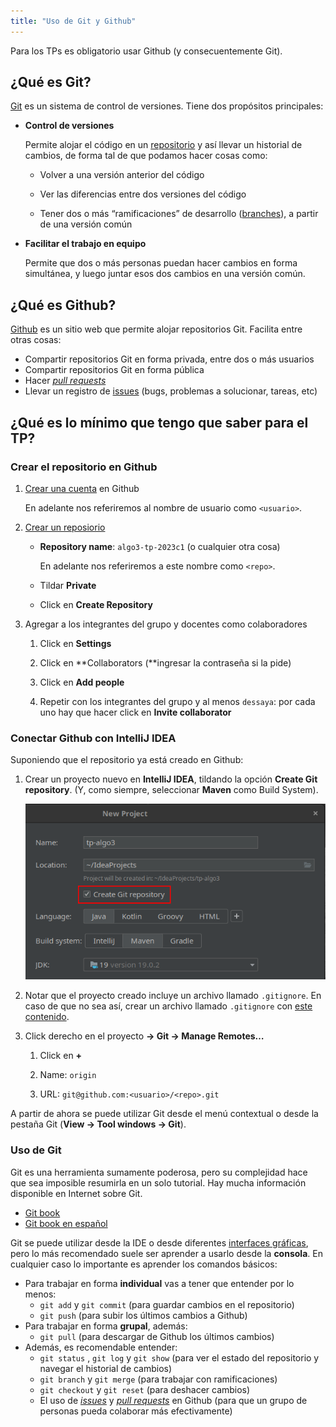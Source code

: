 ```yaml
---
title: "Uso de Git y Github"
---
```


Para los TPs es obligatorio usar Github (y consecuentemente Git).

## ¿Qué es Git?

[Git](https://git-scm.com/) es un sistema de control de versiones. Tiene dos
propósitos principales:

- **Control de versiones**

    Permite alojar el código en un
    [repositorio](https://git-scm.com/book/en/v2/Git-Basics-Getting-a-Git-Repository)
    y así llevar un historial de cambios, de forma tal de que podamos hacer
    cosas como:

    - Volver a una versión anterior del código

    - Ver las diferencias entre dos versiones del código

    - Tener dos o más “ramificaciones” de desarrollo
      ([branches](https://git-scm.com/book/en/v2/Git-Branching-Branches-in-a-Nutshell)),
      a partir de una versión común

- **Facilitar el trabajo en equipo**

    Permite que dos o más personas puedan hacer cambios en forma simultánea, y
    luego juntar esos dos cambios en una versión común.


## ¿Qué es Github?

[Github](https://github.com/) es un sitio web que permite alojar repositorios Git. Facilita entre otras cosas:

- Compartir repositorios Git en forma privada, entre dos o más usuarios
- Compartir repositorios Git en forma pública
- Hacer *[pull requests](https://docs.github.com/en/pull-requests/collaborating-with-pull-requests/proposing-changes-to-your-work-with-pull-requests/about-pull-requests)*
- Llevar un registro de [issues](https://docs.github.com/en/issues/tracking-your-work-with-issues/about-issues) (bugs, problemas a solucionar, tareas, etc)

## ¿Qué es lo mínimo que tengo que saber para el TP?

### Crear el repositorio en Github

1. [Crear una cuenta](https://github.com/signup) en Github

    En adelante nos referiremos al nombre de usuario como `<usuario>`.

2. [Crear un reposiorio](https://github.com/new)

    - **Repository name**: `algo3-tp-2023c1` (o cualquier otra cosa)

        En adelante nos referiremos a este nombre como `<repo>`.

    - Tildar **Private**

    - Click en **Create Repository**

3. Agregar a los integrantes del grupo y docentes como colaboradores

    1. Click en **Settings**

    2. Click en **Collaborators (**ingresar la contraseña si la pide)

    3. Click en **Add people**

    4. Repetir con los integrantes del grupo y al menos `dessaya`: por cada uno hay que hacer click en **Invite collaborator**

### Conectar Github con IntelliJ IDEA

Suponiendo que el repositorio ya está creado en Github:

1. Crear un proyecto nuevo en **IntelliJ IDEA**, tildando la opción **Create
   Git repository**. (Y, como siempre, seleccionar **Maven** como Build
   System).

    ![](idea.png)

2. Notar que el proyecto creado incluye un archivo llamado `.gitignore`. En
   caso de que no sea así, crear un archivo llamado `.gitignore` con [este
   contenido](https://raw.githubusercontent.com/github/gitignore/main/Global/JetBrains.gitignore).

3. Click derecho en el proyecto **→ Git → Manage Remotes…**

    1. Click en **+**

    2. Name: `origin`

    3. URL: `git@github.com:<usuario>/<repo>.git`

A partir de ahora se puede utilizar Git desde el menú contextual o desde la
pestaña Git (**View → Tool windows → Git**).

### Uso de Git

Git es una herramienta sumamente poderosa, pero su complejidad hace que sea
imposible resumirla en un solo tutorial. Hay mucha información disponible en
Internet sobre Git.

- [Git book](https://git-scm.com/book/en/v2)
- [Git book en español](https://git-scm.com/book/es/v2)

Git se puede utilizar desde la IDE o desde diferentes [interfaces
gráficas](https://git-scm.com/book/en/v2/Appendix-A%3A-Git-in-Other-Environments-Graphical-Interfaces),
pero lo más recomendado suele ser aprender a usarlo desde la **consola**. En
cualquier caso lo importante es aprender los comandos básicos:

- Para trabajar en forma **individual** vas a tener que entender por lo menos:
    - `git add` y `git commit` (para guardar cambios en el repositorio)
    - `git push` (para subir los últimos cambios a Github)
- Para trabajar en forma **grupal**, además:
    - `git pull` (para descargar de Github los últimos cambios)
- Además, es recomendable entender:
    - `git status` , `git log` y `git show` (para ver el estado del repositorio y navegar el historial de cambios)
    - `git branch` y `git merge` (para trabajar con ramificaciones)
    - `git checkout` y `git reset` (para deshacer cambios)
    - El uso de *[issues](https://docs.github.com/en/issues/tracking-your-work-with-issues/about-issues)* y *[pull requests](https://docs.github.com/en/pull-requests/collaborating-with-pull-requests/proposing-changes-to-your-work-with-pull-requests/about-pull-requests)* en Github (para que un grupo de personas pueda colaborar más efectivamente)

